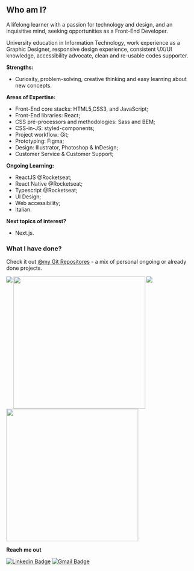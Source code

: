 ## Who am I?

A lifelong learner with a passion for technology and design, and an inquisitive mind, seeking opportunities as a Front-End Developer.

University education in Information Technology, work experience as a Graphic Designer, responsive design experience, consistent UX/UI knowledge, accessibility advocate, clean and re-usable codes supporter.

**Strengths:**
- Curiosity, problem-solving, creative thinking and easy learning about new concepts.

**Areas of Expertise:**
- Front-End core stacks: HTML5,CSS3, and JavaScript;
- Front-End libraries: React;
- CSS pré-processors and methodologies: Sass and BEM;
- CSS-in-JS: styled-components;
- Project workflow: Git;
- Prototyping: Figma;
- Design: Illustrator, Photoshop & InDesign;
- Customer Service & Customer Support;

**Ongoing Learning:**
- ReactJS @Rocketseat;
- React Native @Rocketseat;
- Typescript @Rocketseat;
- UI Design;
- Web accessibility;
- Italian.

**Next topics of interest?**
- Next.js.

### What I have done?

Check it out [@my Git Repositores](https://github.com/jennifer-magpantay?tab=repositories) - a mix of personal ongoing or already done projects.

<a href="https://github.com/jennifer-magpantay/github-readme-stats">
<img align="left" src="https://github-readme-stats.vercel.app/api?username=jennifer-magpantay&hide=stars,prs,issues&count_private=true&show_icons=true&theme=radical&hide_border=true&bg_color=0D1117" />
</a>

<a href="https://github.com/jennifer-magpantay/github-readme-stats">
<img align="center" src="https://github-readme-stats.vercel.app/api/top-langs/?username=jennifer-magpantay&layout=compact&theme=radical&hide_border=true&bg_color=0D1117" />
</a>

<a href="https://github.com/jennifer-magpantay/github-readme-stats">
<img align="left" src="https://wakatime.com/share/@jennifer_magpantay/1fed40b8-5544-4bfe-bfc8-2dabe1e774d5.svg" width="350"/>
  </a>
  
  <a href="https://github.com/jennifer-magpantay/github-readme-stats">
<img align="center" src="https://wakatime.com/share/@jennifer_magpantay/805cdc2a-1ea1-4cfc-960d-d1e3b15074b6.svg" width="350" />
  </a>
  
  
**Reach me out** 

[![Linkedin Badge](https://img.shields.io/badge/-Jennifer-blue?style=flat-square&logo=Linkedin&logoColor=white&link=https://www.linkedin.com/in/jennifermagpantay/)](https://www.linkedin.com/in/jennifermagpantay/) [![Gmail Badge](https://img.shields.io/badge/-jennifer.magpantay@gmail.com-c14438?style=flat-square&logo=Gmail&logoColor=white&link=mailto:jennifer.magpantay@gmail.com)](mailto:jennifer.magpantay@gmail.com)

